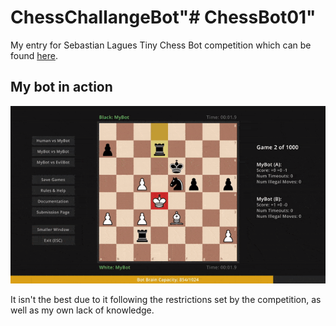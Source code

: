 # ChessChallangeBot"# ChessBot01" 

My entry for Sebastian Lagues Tiny Chess Bot competition which can be found [here](https://github.com/SebLague/Chess-Challenge).

## My bot in action
![my bot in action](img.gif)

It isn't the best due to it following the restrictions set by the competition, as well as my own lack of knowledge.

